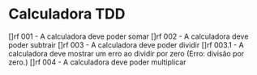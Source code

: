 # Calculadora TDD

[]rf 001 - A calculadora deve poder somar
[]rf 002 - A calculadora deve poder subtrair
[]rf 003 - A calculadora deve poder dividir
    []rf 003.1 - A calculadora deve mostrar um erro ao dividir por zero (Erro: divisão por zero.)
[]rf 004 - A calculadora deve poder multiplicar
